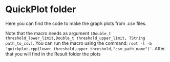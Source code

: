 # QuickPlot folder
Here you can find the code to make the graph plots from .csv files.

Note that the macro needs as argument `(Double_t threshold_lower_limit,Double_t threshold_upper_limit, TString path_to_csv)`.
You can run the macro using the command: `root -l -b 'quickplot.cpp(lower_threshold,upper_threshold,"csv_path_name")'`.
After that you will find in the Result folder the plots
